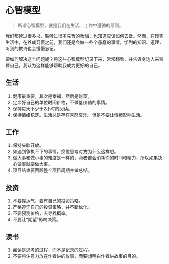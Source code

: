 # 心智模型

> 所谓心智模型，就是我们在生活、工作中遵循的原则。

我们都读过很多书，聆听过很多先哲的教诲，也知道应该如何去做。然而，在现实生活中，在养成习惯之前，我们还是会做一些个愚蠢的事情，学到的知识、道理，听到的教诲也会慢慢忘记。

要如何解决这个问题呢？将这些心智模型记录下来，常常翻看，并告诉身边人来监督自己，我认为这样能够帮助我成为更好的自己。

## 生活

1. 健康最重要，其次是幸福，然后是财富。
2. 定义好自己的单位时间价格，不做低价值的事情。
3. 保持每天不少于2小时的阅读。
4. 保持情绪稳定。生活总是存在喜怒哀乐，但是不要让情绪影响生活。

## 工作

1. 保持头脑开放。
2. 如遇到争执不下的事情，换位思考对方为什么这样想。
3. 做大事和做小事的难度是一样的，两者都会消耗你的时间和精力，所以如果决心做事就要做大事。
4. 项目结束要回顾整个项目周期并做总结。

## 投资

1. 不要靠运气，要有自己的投资策略。
2. 严格遵守自己的投资策略，并不断优化。
3. 不要预测价格，去寻找概率。
4. 不要让“期望”影响决策。

## 读书

1. 阅读是思考的过程，而不是记录的过程。
2. 不要将注意力放在作者讲的故事，而要想明白作者讲故事的目的。